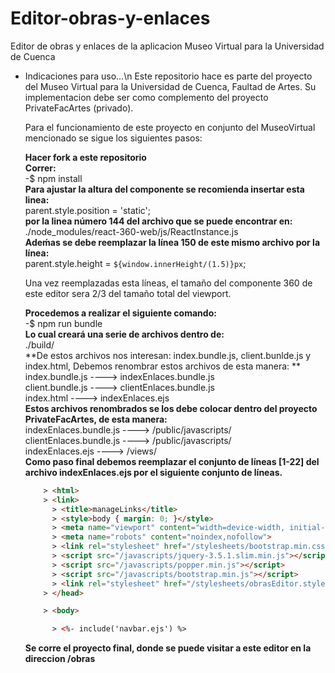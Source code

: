 # Editor-obras-y-enlaces  
Editor de obras y enlaces de la aplicacion Museo Virtual para la Universidad de Cuenca

* Indicaciones para uso...\n
  Este repositorio hace es parte del proyecto del Museo Virtual para la Universidad de Cuenca, Faultad de Artes.
  Su implementacion debe ser como complemento del proyecto PrivateFacArtes (privado).
  
  Para el funcionamiento de este proyecto en conjunto del MuseoVirtual mencionado se sigue los siguientes pasos:
  
  **Hacer fork a este repositorio**  
  **Correr:**  
      -$ npm install  
  **Para ajustar la altura del componente se recomienda insertar esta linea:**  
      parent.style.position = 'static';  
  **por la linea número 144 del archivo que se puede encontrar en:**  
      ./node_modules/react-360-web/js/ReactInstance.js  
  **Adeḿas se debe reemplazar la línea 150 de este mismo archivo por la línea:**  
      parent.style.height = `${window.innerHeight/(1.5)}px`;  

    Una vez reemplazadas esta líneas, el tamaño del componente 360 de este editor sera 2/3 del tamaño total del viewport.  

  **Procedemos a realizar el siguiente comando:**  
      -$ npm run bundle  
    **Lo cual creará una serie de archivos dentro de:**  
      ./build/  
    **De estos archivos nos interesan: index.bundle.js, client.bunlde.js y index.html, Debemos renombrar estos archivos de esta manera: **  
      index.bundle.js  ---->      indexEnlaces.bundle.js  
      client.bundle.js ---->      clientEnlaces.bundle.js  
      index.html       ---->      indexEnlaces.ejs  
    **Estos archivos renombrados se los debe colocar dentro del proyecto PrivateFacArtes, de esta manera:**  
      indexEnlaces.bundle.js    ----> /public/javascripts/  
      clientEnlaces.bundle.js   ----> /public/javascripts/  
      indexEnlaces.ejs          ----> /views/  
    **Como paso final debemos reemplazar el conjunto de líneas [1-22] del archivo indexEnlaces.ejs por el siguiente conjunto de líneas.**  
    ```html
        > <html>
        > <link>
          > <title>manageLinks</title>
          > <style>body { margin: 0; }</style>
          > <meta name="viewport" content="width=device-width, initial-scale=1, user-scalable=no">
          > <meta name="robots" content="noindex,nofollow">
          > <link rel="stylesheet" href="/stylesheets/bootstrap.min.css"/>
          > <script src="/javascripts/jquery-3.5.1.slim.min.js"></script>
          > <script src="/javascripts/popper.min.js"></script>
          > <script src="/javascripts/bootstrap.min.js"></script>
          > <link rel="stylesheet" href="/stylesheets/obrasEditor.styles.css"/>
        > </head>

        > <body>

          > <%- include('navbar.ejs') %>
    ```
    
    **Se corre el proyecto final, donde se puede visitar a este editor en la direccion /obras**  

